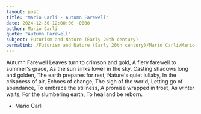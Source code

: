 ```yaml
---
layout: post
title: "Mario Carli - Autumn Farewell"
date: 2024-12-30 12:00:00 -0000
author: Mario Carli
quote: "Autumn Farewell"
subject: Futurism and Nature (Early 20th century)
permalink: /Futurism and Nature (Early 20th century)/Mario Carli/Mario Carli - Autumn Farewell
---
```


Autumn Farewell
Leaves turn to crimson and gold,
A fiery farewell to summer's grace,
As the sun sinks lower in the sky,
Casting shadows long and golden,
The earth prepares for rest,
Nature's quiet lullaby,
In the crispness of air,
Echoes of change,
The sigh of the world,
Letting go of abundance,
To embrace the stillness,
A promise wrapped in frost,
As winter waits,
For the slumbering earth,
To heal and be reborn.


- Mario Carli
